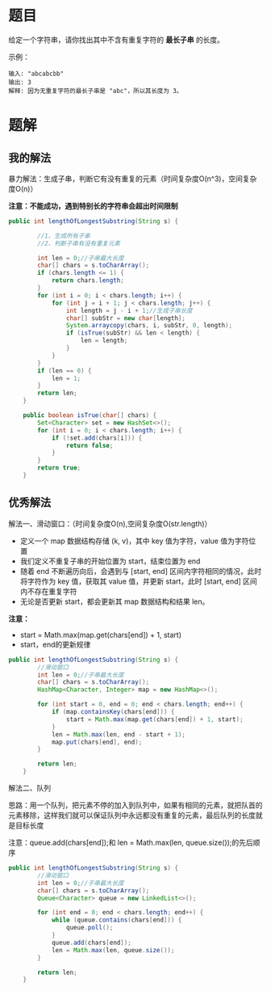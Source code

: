 # 题目

给定一个字符串，请你找出其中不含有重复字符的 **最长子串** 的长度。



示例：

```
输入: "abcabcbb"
输出: 3 
解释: 因为无重复字符的最长子串是 "abc"，所以其长度为 3。
```



# 题解

## 我的解法

暴力解法：生成子串，判断它有没有重复的元素（时间复杂度O(n^3)，空间复杂度O(n)）

**注意：不能成功，遇到特别长的字符串会超出时间限制**

```java
public int lengthOfLongestSubstring(String s) {

        //1、生成所有子串
        //2、判断子串有没有重复元素

        int len = 0;//子串最大长度
        char[] chars = s.toCharArray();
        if (chars.length <= 1) {
            return chars.length;
        }
        for (int i = 0; i < chars.length; i++) {
            for (int j = i + 1; j < chars.length; j++) {
                int length = j - i + 1;//生成子串长度
                char[] subStr = new char[length];
                System.arraycopy(chars, i, subStr, 0, length);
                if (isTrue(subStr) && len < length) {
                    len = length;
                }
            }
        }
        if (len == 0) {
            len = 1;
        }
        return len;
    }

    public boolean isTrue(char[] chars) {
        Set<Character> set = new HashSet<>();
        for (int i = 0; i < chars.length; i++) {
            if (!set.add(chars[i])) {
                return false;
            }
        }
        return true;
    }
```





## 优秀解法

解法一、滑动窗口：（时间复杂度O(n),空间复杂度O(str.length)）

- 定义一个 map 数据结构存储 (k, v)，其中 key 值为字符，value 值为字符位置
- 我们定义不重复子串的开始位置为 start，结束位置为 end
- 随着 end 不断遍历向后，会遇到与 [start, end] 区间内字符相同的情况，此时将字符作为 key 值，获取其 value 值，并更新 start，此时 [start, end] 区间内不存在重复字符
- 无论是否更新 start，都会更新其 map 数据结构和结果 len。



**注意：**

- start = Math.max(map.get(chars[end]) + 1, start)
- start，end的更新规律


```java
public int lengthOfLongestSubstring(String s) {
        //滑动窗口
        int len = 0;//子串最大长度
        char[] chars = s.toCharArray();
        HashMap<Character, Integer> map = new HashMap<>();

        for (int start = 0, end = 0; end < chars.length; end++) {
            if (map.containsKey(chars[end])) {
                start = Math.max(map.get(chars[end]) + 1, start);
            }
            len = Math.max(len, end - start + 1);
            map.put(chars[end], end);
        }

        return len;
    }
```



解法二、队列

思路：用一个队列，把元素不停的加入到队列中，如果有相同的元素，就把队首的元素移除，这样我们就可以保证队列中永远都没有重复的元素，最后队列的长度就是目标长度

注意：queue.add(chars[end]);和 len = Math.max(len, queue.size());的先后顺序

```java
public int lengthOfLongestSubstring(String s) {
        //滑动窗口
        int len = 0;//子串最大长度
        char[] chars = s.toCharArray();
        Queue<Character> queue = new LinkedList<>();

        for (int end = 0; end < chars.length; end++) {
            while (queue.contains(chars[end])) {
                queue.poll();
            }
            queue.add(chars[end]);
            len = Math.max(len, queue.size());
        }

        return len;
    }
```



